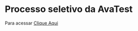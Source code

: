 # Processo seletivo da AvaTest
Para acessar <a href="https://avateste.herokuapp.com/">Clique Aqui</a>
